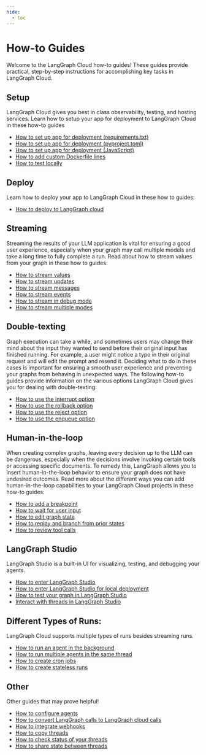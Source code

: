 ```yaml
---
hide:
  - toc
---
```


# How-to Guides

Welcome to the LangGraph Cloud how-to guides! These guides provide practical, step-by-step instructions for accomplishing key tasks in LangGraph Cloud.

## Setup

LangGraph Cloud gives you best in class observability, testing, and hosting services. Learn how to setup your app for deployment to LangGraph Cloud in these how-to guides 

- [How to set up app for deployment (requirements.txt)](../deployment/setup.md)
- [How to set up app for deployment (pyproject.toml)](../deployment/setup_pyproject.md)
- [How to set up app for deployment (JavaScript)](../deployment/setup_javascript.md)
- [How to add custom Dockerfile lines](../deployment/custom_docker.md)
- [How to test locally](../deployment/test_locally.md)

## Deploy

Learn how to deploy your app to LangGraph Cloud in these how to guides:

- [How to deploy to LangGraph cloud](../deployment/cloud.md)


## Streaming

Streaming the results of your LLM application is vital for ensuring a good user experience, especially when your graph may call multiple models and take a long time to fully complete a run. Read about how to stream values from your graph in these how to guides:

- [How to stream values](./stream_values.md)
- [How to stream updates](./stream_updates.md)
- [How to stream messages](./stream_messages.md)
- [How to stream events](./stream_events.md)
- [How to stream in debug mode](./stream_debug.md)
- [How to stream multiple modes](./stream_multiple.md)

## Double-texting

Graph execution can take a while, and sometimes users may change their mind about the input they wanted to send before their original input has finished running. For example, a user might notice a typo in their original request and will edit the prompt and resend it. Deciding what to do in these cases is important for ensuring a smooth user experience and preventing your graphs from behaving in unexpected ways. The following how-to guides provide information on the various options LangGraph Cloud gives you for dealing with double-texting:

- [How to use the interrupt option](./interrupt_concurrent.md)
- [How to use the rollback option](./rollback_concurrent.md)
- [How to use the reject option](./reject_concurrent.md)
- [How to use the enqueue option](./enqueue_concurrent.md)

## Human-in-the-loop

When creating complex graphs, leaving every decision up to the LLM can be dangerous, especially when the decisions involve invoking certain tools or accessing specific documents. To remedy this, LangGraph allows you to insert human-in-the-loop behavior to ensure your graph does not have undesired outcomes. Read more about the different ways you can add human-in-the-loop capabilities to your LangGraph Cloud projects in these how-to guides:

- [How to add a breakpoint](./human_in_the_loop_breakpoint.md)
- [How to wait for user input](./human_in_the_loop_user_input.md)
- [How to edit graph state](./human_in_the_loop_edit_state.md)
- [How to replay and branch from prior states](./human_in_the_loop_time_travel.md)
- [How to review tool calls](./human_in_the_loop_review_tool_calls.md)

## LangGraph Studio

LangGraph Studio is a built-in UI for visualizing, testing, and debugging your agents.

- [How to enter LangGraph Studio](./test_deployment.md)
- [How to enter LangGraph Studio for local deployment](./test_local_deployment.md)
- [How to test your graph in LangGraph Studio](./invoke_studio.md)
- [Interact with threads in LangGraph Studio](./threads_studio.md)

## Different Types of Runs:

LangGraph Cloud supports multiple types of runs besides streaming runs.

- [How to run an agent in the background](./background_run.md)
- [How to run multiple agents in the same thread](./same-thread.md)
- [How to create cron jobs](./cron_jobs.md)
- [How to create stateless runs](./stateless_runs.md)

## Other 

Other guides that may prove helpful!

- [How to configure agents](./configuration_cloud.md)
- [How to convert LangGraph calls to LangGraph cloud calls](cloud_examples/langgraph_to_langgraph_cloud.ipynb)
- [How to integrate webhooks](./webhooks.md)
- [How to copy threads](./copy_threads.md)
- [How to check status of your threads](./check_thread_status.md)
- [How to share state between threads](./shared_state.md)